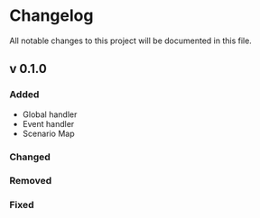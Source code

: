 # Changelog
All notable changes to this project will be documented in this file.
## v 0.1.0
### Added
- Global handler
- Event handler
- Scenario Map
### Changed
### Removed
### Fixed